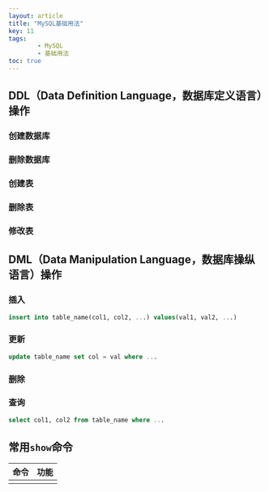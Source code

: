 ```yaml
---
layout: article
title: "MySQL基础用法"
key: 11
tags: 
        - MySQL
        - 基础用法
toc: true
---
```

## DDL（Data Definition Language，数据库定义语言）操作

### 创建数据库

### 删除数据库

### 创建表

### 删除表

### 修改表

## DML（Data Manipulation Language，数据库操纵语言）操作

### 插入

```sql
insert into table_name(col1, col2, ...) values(val1, val2, ...)
```

### 更新

```sql
update table_name set col = val where ...
```

### 删除

### 查询

```sql
select col1, col2 from table_name where ...
```

## 常用`show`命令

|命令|功能|
|-|-|
|||

